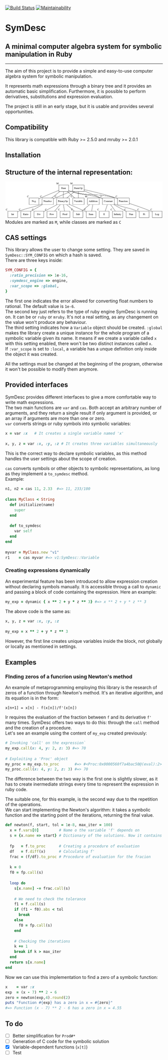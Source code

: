 [![Build Status](https://travis-ci.com/max-codeware/SymDesc.svg?branch=master)](https://travis-ci.com/max-codeware/SymDesc)
[![Maintainability](https://api.codeclimate.com/v1/badges/81c27b0478dee8f92aec/maintainability)](https://codeclimate.com/github/max-codeware/SymDesc/maintainability)

# SymDesc
## A minimal computer algebra system for symbolic manipulation in Ruby
___
The aim of this project is to provide a simple and easy-to-use computer algebra system for symbolic
manipulation.

It represents math expressions through a binary tree and it provides an automatic basic simplification. 
Furthermore, it is possible to perform derivatives, substitutions and expression evaluation.

The project is still in an early stage, but it is usable and provides several opportunities.

## Compatibility
This library is compatible with Ruby >= 2.5.0 and mruby >= 2.0.1

## Installation

## Structure of the internal representation:
![Inheritance chain](res/inheritance_chain.png)
Modules are marked as `M`, while classes are marked as `C`

## CAS settings
This library allows the user to change some setting. They are saved in `SymDesc::SYM_CONFIG` on which a hash is saved.\
There are three keys inside:
```ruby
SYM_CONFIG = {
  :ratio_precision => 1e-16, 
  :symdesc_engine => engine,      
  :var_scope => :global,          
}
```
The first one indicates the error allowed for converting float numbers to rational. The default value is 
`1e-6`.\
The second key just refers to the type of ruby engine SymDesc is running on. It can be or `ruby` or `mruby`.
It's not a real setting, as any changement on the value won't produce any behaviour.\
The third setting indicates how a `Variable` object should be created. `:global` makes the library create a
unique instance for the whole program of a symbolic variable given its name. It means if we create a variable
called `x` with this setting enabled, there won't be two distinct instances called `x`.\
If `:var_scope` is set to `:local`, a variable has a unque definition only inside the object it was created.

All the settings must be changed at the beginning of the program, otherwise it won't be possible to modify them anymore.


## Provided interfaces
SymDesc provides different interfaces to give a more comfortable way to write math expressions.\
The two main functions are `var` and `cas`. Both accept an arbitrary number of arguments, and they return a
single result if only argument is provided, or an array if arguments are more than one or zero.\
`var` converts strings or ruby symbols into symbolic variables:
```ruby
x = var :x   # It creates a single variable named 'x'

x, y, z = var :x, :y, :z # It creates three variables simultaneously
```
This is the correct way to declare symbolic variables, as this method handles the user settings about the
scope of creation.

`cas` converts symbols or other objects to symbolic representations, as long as they implement a `to_symdesc`
method.\
Example:
```ruby
n1, n2 = cas 11, 2.33  #=> 11, 233/100

class MyClass < String 
  def initialize(name)
    super
  end

  def to_symdesc
    var self
  end
end

myvar = MyClass.new "v1"
r1    = cas myvar #=> v1:SymDesc::Variable  
```

### Creating expressions dynamically
An experimental feature has been introduced to allow expression creation without declaring symbols manually.
It is accessible throug a call to `dynamic` and passing a block of code containing the expression. Here an
example:
```ruby
my_exp = dynamic { x ** 2 + y * z ** 3} #=> x ** 2 + y * z ** 3
```
The above code is the same as:
```ruby
x, y, z = var :x, :y, :z 

my_exp = x ** 2 + y * z ** 3
```
However, the first line creates unique variables inside the block, not globally or locally as mentioned in
settings. 

## Examples
### FInding zeros of a funcrion using Newton's method
An example of metaprogramming employing this library is the research of zeros of a function through Newton's
method. It's an iterative algorithm, and its equation is in the form:
```
x[n+1] = x[n] - f(x[n])/f'(x[n])
```
Ir requires the evaluation of the fraction between  `f` and its derivative `f'` many times. SymDesc offers
two ways to do this: through the `call` method and the creation of a procedure.\
Let's see an example using the content of `my_exp` created previously:
```ruby
# Invoking 'call' on the expression`
my_exp.call(x: 4, y: 2, z: 3) #=> 70

# Exploiting a 'Proc' object
my_proc = my_exp.to_proc       #=> #<Proc:0x0000560f7a4bac50@(eval):2>
my_proc.call(x: 4, y: 2, z: 3) #=> 70
```
The difference between the two way is the first one is slightly slower, as it has to create inermediate
strings every time to represent the expression in ruby code.

The suitable one, for this example, is the second way due to the repetition of the operations.\
We can start implementing the Newton's algorithm: it takes a symbolic function and the starting point of the
iterations, returning the final value.
```ruby
def newton(f, start, tol = 1e-8, max_iter = 100)
  x = f.vars[0]         # Name o the variable 'f' depends on
  s = {x.name => start} # Dictionary of the solutions. Now it contains x[n]

  fp   = f.to_proc      # Creating a procedure of evaluation
  df   = f.diff(x)      # Calculating f'
  frac = (f/df).to_proc # Procedure of evaluation for the fracion

  k = 0
  f0 = fp.call(s)

  loop do 
    s[x.name] -= frac.call(s)

    # We need to check the tolerance
    f1 = f.call(s)
    if (f1 - f0).abs < tol 
      break 
    else
      f0 = fp.call(s)
    end

    # Checking the iterations
    k += 1
    break if k > max_iter
  end
  return s[x.name]
end
```
Now we can use this implementation to find a zero of a symbolic function:
```ruby
x    = var :x
exp  = (x - 7) ** 2 - 6
zero = newton(exp,4).round(2)
puts "Function #{exp} has a zero in x = #{zero}"
#=> Function (x - 7) ** 2 - 6 has a zero in x = 4.55
```

## To do

 * [ ] Better simplification for `Prod#*`
 * [ ] Generation of C code for the symbolic solution
 * [x] Variable-dependent functions (`x[t]`)
 * [ ] Test
